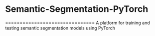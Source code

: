 # Semantic-Segmentation-PyTorch
===============================
A platform for training and testing semantic segmentation models using PyTorch
